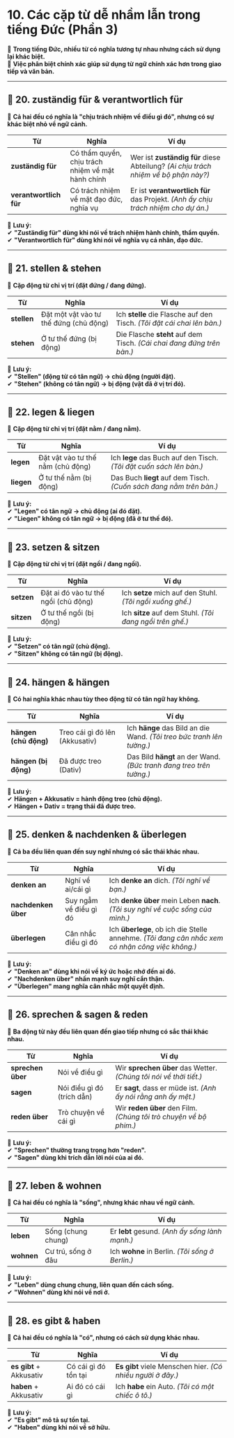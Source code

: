# **10. Các cặp từ dễ nhầm lẫn trong tiếng Đức (Phần 3)**

📌 **Trong tiếng Đức, nhiều từ có nghĩa tương tự nhau nhưng cách sử dụng lại khác biệt.**  
📌 **Việc phân biệt chính xác giúp sử dụng từ ngữ chính xác hơn trong giao tiếp và văn bản.**

---

## **📍 20. zuständig für & verantwortlich für**

📌 **Cả hai đều có nghĩa là "chịu trách nhiệm về điều gì đó", nhưng có sự khác biệt nhỏ về ngữ cảnh.**

|**Từ**|**Nghĩa**|**Ví dụ**|
|---|---|---|
|**zuständig für**|Có thẩm quyền, chịu trách nhiệm về mặt hành chính|Wer ist **zuständig für** diese Abteilung? _(Ai chịu trách nhiệm về bộ phận này?)_|
|**verantwortlich für**|Có trách nhiệm về mặt đạo đức, nghĩa vụ|Er ist **verantwortlich für** das Projekt. _(Anh ấy chịu trách nhiệm cho dự án.)_|

📌 **Lưu ý:**  
✔ **"Zuständig für" dùng khi nói về trách nhiệm hành chính, thẩm quyền.**  
✔ **"Verantwortlich für" dùng khi nói về nghĩa vụ cá nhân, đạo đức.**

---

## **📍 21. stellen & stehen**

📌 **Cặp động từ chỉ vị trí (đặt đứng / đang đứng).**

|**Từ**|**Nghĩa**|**Ví dụ**|
|---|---|---|
|**stellen**|Đặt một vật vào tư thế đứng (chủ động)|Ich **stelle** die Flasche auf den Tisch. _(Tôi đặt cái chai lên bàn.)_|
|**stehen**|Ở tư thế đứng (bị động)|Die Flasche **steht** auf dem Tisch. _(Cái chai đang đứng trên bàn.)_|

📌 **Lưu ý:**  
✔ **"Stellen" (động từ có tân ngữ) → chủ động (người đặt).**  
✔ **"Stehen" (không có tân ngữ) → bị động (vật đã ở vị trí đó).**

---

## **📍 22. legen & liegen**

📌 **Cặp động từ chỉ vị trí (đặt nằm / đang nằm).**

|**Từ**|**Nghĩa**|**Ví dụ**|
|---|---|---|
|**legen**|Đặt vật vào tư thế nằm (chủ động)|Ich **lege** das Buch auf den Tisch. _(Tôi đặt cuốn sách lên bàn.)_|
|**liegen**|Ở tư thế nằm (bị động)|Das Buch **liegt** auf dem Tisch. _(Cuốn sách đang nằm trên bàn.)_|

📌 **Lưu ý:**  
✔ **"Legen" có tân ngữ → chủ động (ai đó đặt).**  
✔ **"Liegen" không có tân ngữ → bị động (đã ở tư thế đó).**

---

## **📍 23. setzen & sitzen**

📌 **Cặp động từ chỉ vị trí (đặt ngồi / đang ngồi).**

|**Từ**|**Nghĩa**|**Ví dụ**|
|---|---|---|
|**setzen**|Đặt ai đó vào tư thế ngồi (chủ động)|Ich **setze** mich auf den Stuhl. _(Tôi ngồi xuống ghế.)_|
|**sitzen**|Ở tư thế ngồi (bị động)|Ich **sitze** auf dem Stuhl. _(Tôi đang ngồi trên ghế.)_|

📌 **Lưu ý:**  
✔ **"Setzen" có tân ngữ (chủ động).**  
✔ **"Sitzen" không có tân ngữ (bị động).**

---

## **📍 24. hängen & hängen**

📌 **Có hai nghĩa khác nhau tùy theo động từ có tân ngữ hay không.**

|**Từ**|**Nghĩa**|**Ví dụ**|
|---|---|---|
|**hängen (chủ động)**|Treo cái gì đó lên (Akkusativ)|Ich **hänge** das Bild an die Wand. _(Tôi treo bức tranh lên tường.)_|
|**hängen (bị động)**|Đã được treo (Dativ)|Das Bild **hängt** an der Wand. _(Bức tranh đang treo trên tường.)_|

📌 **Lưu ý:**  
✔ **Hängen + Akkusativ = hành động treo (chủ động).**  
✔ **Hängen + Dativ = trạng thái đã được treo.**

---

## **📍 25. denken & nachdenken & überlegen**

📌 **Cả ba đều liên quan đến suy nghĩ nhưng có sắc thái khác nhau.**

|**Từ**|**Nghĩa**|**Ví dụ**|
|---|---|---|
|**denken an**|Nghĩ về ai/cái gì|Ich **denke an** dich. _(Tôi nghĩ về bạn.)_|
|**nachdenken über**|Suy ngẫm về điều gì đó|Ich **denke über** mein Leben **nach**. _(Tôi suy nghĩ về cuộc sống của mình.)_|
|**überlegen**|Cân nhắc điều gì đó|Ich **überlege**, ob ich die Stelle annehme. _(Tôi đang cân nhắc xem có nhận công việc không.)_|

📌 **Lưu ý:**  
✔ **"Denken an" dùng khi nói về ký ức hoặc nhớ đến ai đó.**  
✔ **"Nachdenken über" nhấn mạnh suy nghĩ cẩn thận.**  
✔ **"Überlegen" mang nghĩa cân nhắc một quyết định.**

---

## **📍 26. sprechen & sagen & reden**

📌 **Ba động từ này đều liên quan đến giao tiếp nhưng có sắc thái khác nhau.**

|**Từ**|**Nghĩa**|**Ví dụ**|
|---|---|---|
|**sprechen über**|Nói về điều gì|Wir **sprechen über** das Wetter. _(Chúng tôi nói về thời tiết.)_|
|**sagen**|Nói điều gì đó (trích dẫn)|Er **sagt**, dass er müde ist. _(Anh ấy nói rằng anh ấy mệt.)_|
|**reden über**|Trò chuyện về cái gì|Wir **reden über** den Film. _(Chúng tôi trò chuyện về bộ phim.)_|

📌 **Lưu ý:**  
✔ **"Sprechen" thường trang trọng hơn "reden".**  
✔ **"Sagen" dùng khi trích dẫn lời nói của ai đó.**

---

## **📍 27. leben & wohnen**

📌 **Cả hai đều có nghĩa là "sống", nhưng khác nhau về ngữ cảnh.**

|**Từ**|**Nghĩa**|**Ví dụ**|
|---|---|---|
|**leben**|Sống (chung chung)|Er **lebt** gesund. _(Anh ấy sống lành mạnh.)_|
|**wohnen**|Cư trú, sống ở đâu|Ich **wohne** in Berlin. _(Tôi sống ở Berlin.)_|

📌 **Lưu ý:**  
✔ **"Leben" dùng chung chung, liên quan đến cách sống.**  
✔ **"Wohnen" dùng khi nói về nơi ở.**

---

## **📍 28. es gibt & haben**

📌 **Cả hai đều có nghĩa là "có", nhưng có cách sử dụng khác nhau.**

|**Từ**|**Nghĩa**|**Ví dụ**|
|---|---|---|
|**es gibt** + Akkusativ|Có cái gì đó tồn tại|**Es gibt** viele Menschen hier. _(Có nhiều người ở đây.)_|
|**haben** + Akkusativ|Ai đó có cái gì|Ich **habe** ein Auto. _(Tôi có một chiếc ô tô.)_|

📌 **Lưu ý:**  
✔ **"Es gibt" mô tả sự tồn tại.**  
✔ **"Haben" dùng khi nói về sở hữu.**